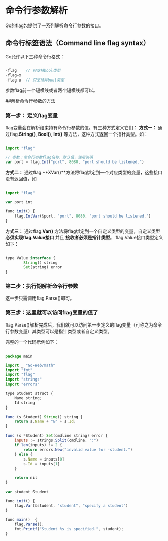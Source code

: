 # 命令行参数解析
Go的flag包提供了一系列解析命令行参数的接口。

## 命令行标签语法（Command line flag syntax）
Go允许以下三种命令行格式：
```javascript

-flag    // 只支持bool类型
-flag=x
-flag x  // 只支持非bool类型

```
参数flag前一个短横线或者两个短横线都可以。

##解析命令行参数的方法
### 第一步： 定义flag变量
flag变量会在解析结束持有命令行参数的值。有三种方式定义它们：
**方式一：** 通过flag.**String()**, **Bool()**, **Int()** 等方法，这种方式返回一个指针类型。如：
```javascript

import "flag"

// 参数：命令行参数flag名称，默认值，使用说明
var port = flag.Int("port", 8080, "port should be listened.")

```

**方式二：** 通过flag.**XVar()**方法将flag绑定到一个对应类型的变量，这些接口没有返回值，如
```javascript

import "flag"

var port int

func init() {
    flag.IntVar(&port, "port", 8080, "port should be listened.")
}

```

**方式三：** 通过flag.**Var()** 方法将flag绑定到一个自定义类型的变量，自定义类型 **必须实现flag.Value接口** 并且 **接收者必须是指针类型**。
flag.Value接口类型定义如下：
```javascript

type Value interface {
        String() string
        Set(string) error
}

```

### 第二步：执行期解析命令行参数
这一步只需调用flag.Parse()即可。

### 第三步：这里就可以访问flag变量的值了
flag.Parse()解析完成后，我们就可以访问第一步定义的flag变量（可称之为命令行参数变量）其类型可以是指针类型或者自定义类型。


完整的一个代码示例如下：
```javascript

package main

import _ "Go-Web/math"
import "fmt"
import "flag"
import "strings"
import "errors"

type Student struct {
	Name string;
	Id string
}

func (s Student) String() string {
	return s.Name + "&" + s.Id;
}

func (s *Student) Set(cmdline string) error {
	inputs := strings.Split(cmdline, ":")
	if len(inputs) != 2 {
		return errors.New("invalid value for -student.")
	} else {
		s.Name = inputs[0]
		s.Id = inputs[1]
	}

	return nil
}

var student Student

func init() {
	flag.Var(&student, "student", "specify a student")
}

func main()  {
	flag.Parse();
	fmt.Printf("Student %s is specified.", student);
}

```